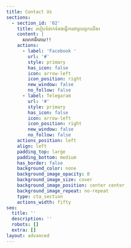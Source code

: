 ```yaml
---
title: Contact Us
sections:
  - section_id: '02'
    title: របៀបទំនាក់ទំនងធ្វើការជាមួយពួកយើង៖
    content: |
      សហការីករាយ!!
    actions:
      - label: 'Facebook '
        url: '#'
        style: primary
        has_icon: false
        icon: arrow-left
        icon_position: right
        new_window: false
        no_follow: false
      - label: Telegaram
        url: '#'
        style: primary
        has_icon: false
        icon: arrow-left
        icon_position: right
        new_window: false
        no_follow: false
    actions_position: left
    align: left
    padding_top: large
    padding_bottom: medium
    has_border: false
    background_color: none
    background_image_opacity: 0
    background_image_size: cover
    background_image_position: center center
    background_image_repeat: no-repeat
    type: cta_section
    actions_width: fifty
seo:
  title: ''
  description: ''
  robots: []
  extra: []
layout: advanced
---
```

